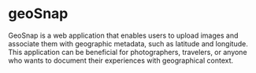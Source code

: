 # geoSnap
GeoSnap is a web application that enables users to upload images and associate them with geographic metadata, such as latitude and longitude. This application can be beneficial for photographers, travelers, or anyone who wants to document their experiences with geographical context.
